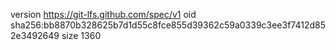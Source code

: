version https://git-lfs.github.com/spec/v1
oid sha256:bb8870b328625b7d1d55c8fce855d39362c59a0339c3ee3f7412d852e3492649
size 1360

